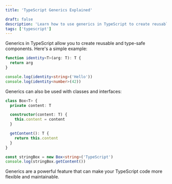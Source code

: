```yaml
---
title: 'TypeScript Generics Explained'

draft: false
description: 'Learn how to use generics in TypeScript to create reusable and type-safe code.'
tags: ['typescript']
---
```


Generics in TypeScript allow you to create reusable and type-safe components. Here's a simple example:

```typescript
function identity<T>(arg: T): T {
  return arg
}

console.log(identity<string>('Hello'))
console.log(identity<number>(42))
```

Generics can also be used with classes and interfaces:

```typescript
class Box<T> {
  private content: T

  constructor(content: T) {
    this.content = content
  }

  getContent(): T {
    return this.content
  }
}

const stringBox = new Box<string>('TypeScript')
console.log(stringBox.getContent())
```

Generics are a powerful feature that can make your TypeScript code more flexible and maintainable.

